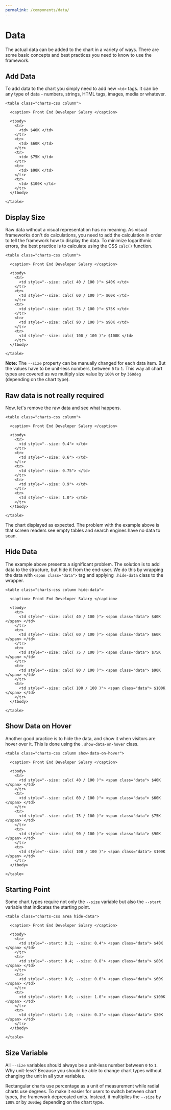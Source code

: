 ```yaml
---
permalink: /components/data/
---
```


# Data

The actual data can be added to the chart in a variety of ways. There are some basic concepts and best practices you need to know to use the framework.

## Add Data

To add data to the chart you simply need to add new `<td>` tags. It can be any type of data - numbers, strings, HTML tags, images, media or whatever.

```html{7,10,13,16,19}
<table class="charts-css column">

  <caption> Front End Developer Salary </caption>

  <tbody>
    <tr>
      <td> $40K </td>
    </tr>
    <tr>
      <td> $60K </td>
    </tr>
    <tr>
      <td> $75K </td>
    </tr>
    <tr>
      <td> $90K </td>
    </tr>
    <tr>
      <td> $100K </td>
    </tr>
  </tbody>

</table>
```

<code-example code-example-id="data-example-1">
<template v-slot:css-code>
#data-example-1 {
  height: 200px;
  max-width: 300px;
  margin: 0 auto;
}
</template>
<template v-slot:html-code>
<table class="charts-css column" id="data-example-1">

  <caption> Data Example #1 - Front End Developer Salary </caption>

  <tbody>
    <tr>
      <td> $40K </td>
    </tr>
    <tr>
      <td> $60K </td>
    </tr>
    <tr>
      <td> $75K </td>
    </tr>
    <tr>
      <td> $90K </td>
    </tr>
    <tr>
      <td> $100K </td>
    </tr>
  </tbody>

</table>
</template>
</code-example>

## Display Size

Raw data without a visual representation has no meaning. As visual frameworks don't do calculations, you need to add the calculation in order to tell the framework how to display the data. To minimize logarithmic errors, the best practice is to calculate using the CSS `calc()` function.

```html{7,10,13,16,19}
<table class="charts-css column">

  <caption> Front End Developer Salary </caption>

  <tbody>
    <tr>
      <td style="--size: calc( 40 / 100 )"> $40K </td>
    </tr>
    <tr>
      <td style="--size: calc( 60 / 100 )"> $60K </td>
    </tr>
    <tr>
      <td style="--size: calc( 75 / 100 )"> $75K </td>
    </tr>
    <tr>
      <td style="--size: calc( 90 / 100 )"> $90K </td>
    </tr>
    <tr>
      <td style="--size: calc( 100 / 100 )"> $100K </td>
    </tr>
  </tbody>

</table>
```

<code-example code-example-id="data-example-2">
<template v-slot:css-code>
#data-example-2 {
  height: 200px;
  max-width: 300px;
  margin: 0 auto;
}
</template>
<template v-slot:html-code>
<table class="charts-css column" id="data-example-2">

  <caption> Data Example #2 - Front End Developer Salary </caption>

  <tbody>
    <tr>
      <td style="--size: calc( 40 / 100 )"> $40K </td>
    </tr>
    <tr>
      <td style="--size: calc( 60 / 100 )"> $60K </td>
    </tr>
    <tr>
      <td style="--size: calc( 75 / 100 )"> $75K </td>
    </tr>
    <tr>
      <td style="--size: calc( 90 / 100 )"> $90K </td>
    </tr>
    <tr>
      <td style="--size: calc( 100 / 100 )"> $100K </td>
    </tr>
  </tbody>

</table>
</template>
</code-example>

**Note:** The `--size` property can be manually changed for each data item. But the values have to be unit-less numbers, between `0` to `1`. This way all chart types are covered as we multiply size value by `100%` or by `360deg` (depending on the chart type).

## Raw data is not really required

Now, let's remove the raw data and see what happens.

```html{7,10,13,16,19}
<table class="charts-css column">

  <caption> Front End Developer Salary </caption>

  <tbody>
    <tr>
      <td style="--size: 0.4"> </td>
    </tr>
    <tr>
      <td style="--size: 0.6"> </td>
    </tr>
    <tr>
      <td style="--size: 0.75"> </td>
    </tr>
    <tr>
      <td style="--size: 0.9"> </td>
    </tr>
    <tr>
      <td style="--size: 1.0"> </td>
    </tr>
  </tbody>

</table>
```

<code-example code-example-id="data-example-3">
<template v-slot:css-code>
#data-example-3 {
  height: 200px;
  max-width: 300px;
  margin: 0 auto;
}
</template>
<template v-slot:html-code>
<table class="charts-css column" id="data-example-3">

  <caption> Data Example #3 - Front End Developer Salary </caption>

  <tbody>
    <tr>
      <td style="--size: 0.4"> </td>
    </tr>
    <tr>
      <td style="--size: 0.6"> </td>
    </tr>
    <tr>
      <td style="--size: 0.75"> </td>
    </tr>
    <tr>
      <td style="--size: 0.9"> </td>
    </tr>
    <tr>
      <td style="--size: 1.0"> </td>
    </tr>
  </tbody>

</table>
</template>
</code-example>

The chart displayed as expected. The problem with the example above is that screen readers see empty tables and search engines have no data to scan.

## Hide Data

The example above presents a significant problem. The solution is to add data to the structure, but hide it from the end-user. We do this by wrapping the data with `<span class="data">` tag and applying `.hide-data` class to the wrapper.

```html{1,7,10,13,16,19}
<table class="charts-css column hide-data">

  <caption> Front End Developer Salary </caption>

  <tbody>
    <tr>
      <td style="--size: calc( 40 / 100 )"> <span class="data"> $40K </span> </td>
    </tr>
    <tr>
      <td style="--size: calc( 60 / 100 )"> <span class="data"> $60K </span> </td>
    </tr>
    <tr>
      <td style="--size: calc( 75 / 100 )"> <span class="data"> $75K </span> </td>
    </tr>
    <tr>
      <td style="--size: calc( 90 / 100 )"> <span class="data"> $90K </span> </td>
    </tr>
    <tr>
      <td style="--size: calc( 100 / 100 )"> <span class="data"> $100K </span> </td>
    </tr>
  </tbody>

</table>
```

<code-example code-example-id="data-example-4">
<template v-slot:css-code>
#data-example-4 {
  height: 200px;
  max-width: 300px;
  margin: 0 auto;
}
</template>
<template v-slot:html-code>
<table class="charts-css column hide-data" id="data-example-4">

  <caption> Data Example #4 - Front End Developer Salary </caption>

  <tbody>
    <tr>
      <td style="--size: calc( 40 / 100 )"> <span class="data"> $40K </span> </td>
    </tr>
    <tr>
      <td style="--size: calc( 60 / 100 )"> <span class="data"> $60K </span> </td>
    </tr>
    <tr>
      <td style="--size: calc( 75 / 100 )"> <span class="data"> $75K </span> </td>
    </tr>
    <tr>
      <td style="--size: calc( 90 / 100 )"> <span class="data"> $90K </span> </td>
    </tr>
    <tr>
      <td style="--size: calc( 100 / 100 )"> <span class="data"> $100K </span> </td>
    </tr>
  </tbody>

</table>
</template>
</code-example>

## Show Data on Hover

Another good practice is to hide the data, and show it when visitors are hover over it. This is done using the `.show-data-on-hover` class.

```html{1,7,10,13,16,19}
<table class="charts-css column show-data-on-hover">

  <caption> Front End Developer Salary </caption>

  <tbody>
    <tr>
      <td style="--size: calc( 40 / 100 )"> <span class="data"> $40K </span> </td>
    </tr>
    <tr>
      <td style="--size: calc( 60 / 100 )"> <span class="data"> $60K </span> </td>
    </tr>
    <tr>
      <td style="--size: calc( 75 / 100 )"> <span class="data"> $75K </span> </td>
    </tr>
    <tr>
      <td style="--size: calc( 90 / 100 )"> <span class="data"> $90K </span> </td>
    </tr>
    <tr>
      <td style="--size: calc( 100 / 100 )"> <span class="data"> $100K </span> </td>
    </tr>
  </tbody>

</table>
```

<code-example code-example-id="data-example-5">
<template v-slot:css-code>
#data-example-5 {
  height: 200px;
  max-width: 300px;
  margin: 0 auto;
}
</template>
<template v-slot:html-code>
<table class="charts-css column show-data-on-hover" id="data-example-5">

  <caption> Data Example #5 - Front End Developer Salary </caption>

  <tbody>
    <tr>
      <td style="--size: calc( 40 / 100 )"> <span class="data"> $40K </span> </td>
    </tr>
    <tr>
      <td style="--size: calc( 60 / 100 )"> <span class="data"> $60K </span> </td>
    </tr>
    <tr>
      <td style="--size: calc( 75 / 100 )"> <span class="data"> $75K </span> </td>
    </tr>
    <tr>
      <td style="--size: calc( 90 / 100 )"> <span class="data"> $90K </span> </td>
    </tr>
    <tr>
      <td style="--size: calc( 100 / 100 )"> <span class="data"> $100K </span> </td>
    </tr>
  </tbody>

</table>
</template>
</code-example>

## Starting Point

Some chart types require not only the `--size` variable but also the `--start` variable that indicates the starting point.


```html{7,10,13,16,19}
<table class="charts-css area hide-data">

  <caption> Front End Developer Salary </caption>

  <tbody>
    <tr>
      <td style="--start: 0.2; --size: 0.4"> <span class="data"> $40K </span> </td>
    </tr>
    <tr>
      <td style="--start: 0.4; --size: 0.8"> <span class="data"> $80K </span> </td>
    </tr>
    <tr>
      <td style="--start: 0.8; --size: 0.6"> <span class="data"> $60K </span> </td>
    </tr>
    <tr>
      <td style="--start: 0.6; --size: 1.0"> <span class="data"> $100K </span> </td>
    </tr>
    <tr>
      <td style="--start: 1.0; --size: 0.3"> <span class="data"> $30K </span> </td>
    </tr>
  </tbody>

</table>
```

<code-example code-example-id="data-example-6">
<template v-slot:css-code>
#data-example-6 {
  height: 200px;
  max-width: 300px;
  margin: 0 auto;
}
</template>
<template v-slot:html-code>
<table class="charts-css area hide-data" id="data-example-6">

  <caption> Data Example #6 - Front End Developer Salary </caption>

  <tbody>
    <tr>
      <td style="--start: 0.2; --size: 0.4"> <span class="data"> $40K </span> </td>
    </tr>
    <tr>
      <td style="--start: 0.4; --size: 0.8"> <span class="data"> $80K </span> </td>
    </tr>
    <tr>
      <td style="--start: 0.8; --size: 0.6"> <span class="data"> $60K </span> </td>
    </tr>
    <tr>
      <td style="--start: 0.6; --size: 1.0"> <span class="data"> $100K </span> </td>
    </tr>
    <tr>
      <td style="--start: 1.0; --size: 0.3"> <span class="data"> $30K </span> </td>
    </tr>
  </tbody>

</table>
</template>
</code-example>

## Size Variable 

All `--size` variables should always be a unit-less number between `0` to `1`. Why unit-less? Because you should be able to change chart types without changing the unit in all your variables.

Rectangular charts use percentage as a unit of measurement while radial charts use degrees. To make it easier for users to switch between chart types, the framework deprecated units. Instead, it multiplies the `--size` by `100%` or by `360deg` depending on the chart type.
